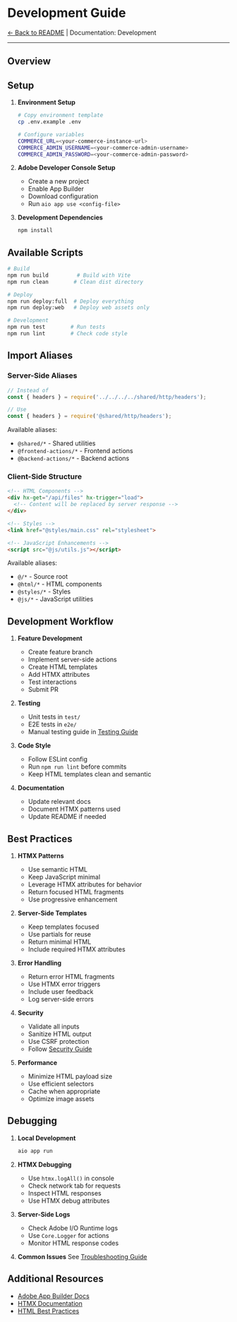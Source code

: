 # Development Guide

[← Back to README](../README.md) | Documentation: Development

---

## Overview

## Setup

1. **Environment Setup**
   ```bash
   # Copy environment template
   cp .env.example .env

   # Configure variables
   COMMERCE_URL=<your-commerce-instance-url>
   COMMERCE_ADMIN_USERNAME=<your-commerce-admin-username>
   COMMERCE_ADMIN_PASSWORD=<your-commerce-admin-password>
   ```

2. **Adobe Developer Console Setup**
   - Create a new project
   - Enable App Builder
   - Download configuration
   - Run `aio app use <config-file>`

3. **Development Dependencies**
   ```bash
   npm install
   ```

## Available Scripts

```bash
# Build
npm run build         # Build with Vite
npm run clean        # Clean dist directory

# Deploy
npm run deploy:full  # Deploy everything
npm run deploy:web   # Deploy web assets only

# Development
npm run test        # Run tests
npm run lint        # Check code style
```

## Import Aliases

### Server-Side Aliases
```javascript
// Instead of
const { headers } = require('../../../../shared/http/headers');

// Use
const { headers } = require('@shared/http/headers');
```

Available aliases:
- `@shared/*` - Shared utilities
- `@frontend-actions/*` - Frontend actions
- `@backend-actions/*` - Backend actions

### Client-Side Structure
```html
<!-- HTML Components -->
<div hx-get="/api/files" hx-trigger="load">
  <!-- Content will be replaced by server response -->
</div>

<!-- Styles -->
<link href="@styles/main.css" rel="stylesheet">

<!-- JavaScript Enhancements -->
<script src="@js/utils.js"></script>
```

Available aliases:
- `@/*` - Source root
- `@html/*` - HTML components
- `@styles/*` - Styles
- `@js/*` - JavaScript utilities

## Development Workflow

1. **Feature Development**
   - Create feature branch
   - Implement server-side actions
   - Create HTML templates
   - Add HTMX attributes
   - Test interactions
   - Submit PR

2. **Testing**
   - Unit tests in `test/`
   - E2E tests in `e2e/`
   - Manual testing guide in [Testing Guide](testing.md)

3. **Code Style**
   - Follow ESLint config
   - Run `npm run lint` before commits
   - Keep HTML templates clean and semantic

4. **Documentation**
   - Update relevant docs
   - Document HTMX patterns used
   - Update README if needed

## Best Practices

1. **HTMX Patterns**
   - Use semantic HTML
   - Keep JavaScript minimal
   - Leverage HTMX attributes for behavior
   - Return focused HTML fragments
   - Use progressive enhancement

2. **Server-Side Templates**
   - Keep templates focused
   - Use partials for reuse
   - Return minimal HTML
   - Include required HTMX attributes

3. **Error Handling**
   - Return error HTML fragments
   - Use HTMX error triggers
   - Include user feedback
   - Log server-side errors

4. **Security**
   - Validate all inputs
   - Sanitize HTML output
   - Use CSRF protection
   - Follow [Security Guide](security.md)

5. **Performance**
   - Minimize HTML payload size
   - Use efficient selectors
   - Cache when appropriate
   - Optimize image assets

## Debugging

1. **Local Development**
   ```bash
   aio app run
   ```

2. **HTMX Debugging**
   - Use `htmx.logAll()` in console
   - Check network tab for requests
   - Inspect HTML responses
   - Use HTMX debug attributes

3. **Server-Side Logs**
   - Check Adobe I/O Runtime logs
   - Use `Core.Logger` for actions
   - Monitor HTML response codes

4. **Common Issues**
   See [Troubleshooting Guide](troubleshooting.md)

## Additional Resources

- [Adobe App Builder Docs](https://developer.adobe.com/app-builder/)
- [HTMX Documentation](https://htmx.org/)
- [HTML Best Practices](https://www.w3.org/TR/html-best-practices/) 